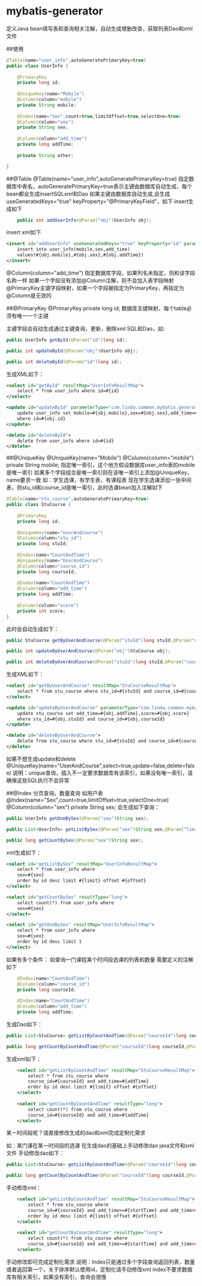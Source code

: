 # mybatis-generator
定义Java bean填写表和查询相关注解，自动生成增删改查，获取列表Dao和xml文件

##使用
```java
@Table(name="user_info",autoGeneratePrimaryKey=true)
public class UserInfo {
	
	@PrimaryKey
	private long id;
	
	@UniqueKey(name="Mobile")
	@Column(column="mobile")
	private String mobile;
	
	@Index(name="Sex",count=true,limitOffset=true,selectOne=true)
	@Column(column="sex")
	private String sex;
	
	@Column(column="add_time")
	private long addTime;
	
	private String other;

}
```
##@Table
@Table(name="user_info",autoGeneratePrimaryKey=true)
指定数据库中表名，autoGeneratePrimaryKey=true表示主键由数据库自动生成，每个bean都会生成insertSQLxml和Dao
如果主键由数据库自动生成,会生成useGeneratedKeys="true" keyProperty="@PrimaryKeyField"，如下
insert生成如下
```java
	public int addUserInfo(@Param("obj")UserInfo obj);
```
insert xml如下
```xml
<insert id="addUserInfo" useGeneratedKeys="true" keyProperty="id" parameterType="com.linda.common.mybatis.generator.UserInfo">
	insert into user_info(mobile,sex,add_time)
	values(#{obj.mobile},#{obj.sex},#{obj.addTime})
</insert>
```
@Column(column="add_time")
指定数据库字段，如果列名未指定，则和该字段名称一样
如果一个字段没有添加@Column注解，则不会加入表字段映射
@PrimaryKey主键字段映射，如果一个字段被指定为PrimaryKey，再指定为@Column是无效的


##@PrimaryKey
@PrimaryKey
private long id;
数据库主键映射，每个table必须有唯一一个主键

主键字段会自动生成通过主键查询，更新，删除xml SQL和Dao，如:
```java
public UserInfo getById(@Param("id")long id);

public int updateById(@Param("obj")UserInfo obj);

public int deleteById(@Param("id")long id);
```

生成XML如下：
```xml
<select id="getById" resultMap="UserInfoResultMap">
	select * from user_info where id=#{id}
</select>

<update id="updateById" parameterType="com.linda.common.mybatis.generator.UserInfo">
	update user_info set mobile=#{obj.mobile},sex=#{obj.sex},add_time=#{obj.addTime}
	where id=#{obj.id}
</update>

<delete id="deleteById">
	delete from user_info where id=#{id}
</delete>
```

##@UniqueKey
@UniqueKey(name="Mobile")
@Column(column="mobile")
private String mobile;
指定唯一索引，这个地方假设数据库user_info表的mobile是唯一索引
如果多个字段组合是唯一索引则在该唯一索引上添加@UniqueKey，name要求一致
如：学生选课，有学生表，有课程表
现在学生选课添加一张中间表，则stu_id和course_id是唯一索引，此时选课bean加入注解如下
```java
@Table(name="stu_course",autoGeneratePrimaryKey=true)
public class StuCourse {
	
	@PrimaryKey
	private long id;
	
	@UniqueKey(name="UserAndCourse")
	@Column(column="stu_id")
	private long stuId;
	
	@Index(name="CountAndTime")
	@UniqueKey(name="UserAndCourse")
	@Column(column="course_id")
	private long courseId;
	
	@Index(name="CountAndTime")
	@Column(column="add_time")
	private long addTime;
	
	@Column(column="score")
	private int score;
}
```
此时会自动生成如下：
```java
public StuCourse getByUserAndCourse(@Param("stuId")long stuId,@Param("courseId")long courseId);

public int updateByUserAndCourse(@Param("obj")StuCourse obj);

public int deleteByUserAndCourse(@Param("stuId")long stuId,@Param("courseId")long courseId);
```
生成XML如下：
```xml
<select id="getByUserAndCourse" resultMap="StuCourseResultMap">
	select * from stu_course where stu_id=#{stuId} and course_id=#{courseId}
</select>

<update id="updateByUserAndCourse" parameterType="com.linda.common.mybatis.generator.StuCourse">
	update stu_course set add_time=#{obj.addTime},score=#{obj.score}
	where stu_id=#{obj.stuId} and course_id=#{obj.courseId}
</update>

<delete id="deleteByUserAndCourse">
	delete from stu_course where stu_id=#{stuId} and course_id=#{courseId}
</delete>
```
如果不想生成update和delete
@UniqueKey(name="UserAndCourse",select=true,update=false,delete=false)
说明：unique查询，插入不一定要求数据库有该索引，如果没有唯一索引，请确保这些SQL执行不会异常

##@Index 分页查询，数量查询
如用户表
@Index(name="Sex",count=true,limitOffset=true,selectOne=true)
@Column(column="sex")
private String sex;
会生成如下查询：
```java
public UserInfo getOneBySex(@Param("sex")String sex);

public List<UserInfo> getListBySex(@Param("sex")String sex,@Param("limit")int limit,@Param("offset") int offset);

public long getCountBySex(@Param("sex")String sex);
```
xml生成如下：
```xml
<select id="getListBySex" resultMap="UserInfoResultMap">
	select * from user_info where
	sex=#{sex}
	order by id desc limit #{limit} offset #{offset}
</select>

<select id="getCountBySex" resultType="long">
	select count(*) from user_info where 
	sex=#{sex}
</select>

<select id="getOneBySex" resultMap="UserInfoResultMap">
	select * from user_info where
	sex=#{sex}
	order by id desc limit 1
</select>
```

如果有多个条件：
如查询一门课程某个时间段选课的列表和数量
需要定义的注解如下
```java
	@Index(name="CountAndTime")
	@Column(column="course_id")
	private long courseId;
	
	@Index(name="CountAndTime")
	@Column(column="add_time")
	private long addTime;
```
生成Dao如下：
```java
public List<StuCourse> getListByCountAndTime(@Param("courseId")long courseId,@Param("addTime")long addTime,@Param("limit")int limit,@Param("offset") int offset);

public long getCountByCountAndTime(@Param("courseId")long courseId,@Param("addTime")long addTime);
```
生成xml如下：
```xml
	<select id="getListByCountAndTime" resultMap="StuCourseResultMap">
		select * from stu_course where
		course_id=#{courseId} and add_time=#{addTime}
		order by id desc limit #{limit} offset #{offset}
	</select>
	
	<select id="getCountByCountAndTime" resultType="long">
		select count(*) from stu_course where 
		course_id=#{courseId} and add_time=#{addTime}
	</select>
```
某一时间段呢？请直接修改生成的dao和xml完成定制化需求

如：某门课在某一时间段的选课
在生成dao的基础上手动修改dao java文件和xml文件
手动修改dao如下：
```java
public List<StuCourse> getListByCountAndTime(@Param("courseId")long courseId,@Param("startTime")long startTime,@Param("endTime")long endTime,@Param("limit")int limit,@Param("offset") int offset);

public long getCountByCountAndTime(@Param("courseId")long courseId,@Param("startTime")long startTime,@Param("endTime")long endTime);
```
手动修改xml：
```xml
	<select id="getListByCountAndTime" resultMap="StuCourseResultMap">
		select * from stu_course where
		course_id=#{courseId} and add_time>=#{startTime} and add_time<=#{endTime}
		order by id desc limit #{limit} offset #{offset}
	</select>
	
	<select id="getCountByCountAndTime" resultType="long">
		select count(*) from stu_course where 
		course_id=#{courseId} and add_time>=#{startTime} and add_time<=#{endTime}
	</select>
```
手动修改即可完成定制化需求
说明：Index只是通过多个字段查询返回列表，数量或者返回第一个，关于排序默认使用id，定制化请手动修改xml
index不要求数据库有相关索引，如果没有索引，查询会很慢



